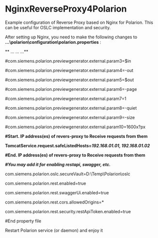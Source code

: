 # NginxReverseProxy4Polarion

Example configuration of Reverse Proxy based on Nginx for Polarion. This can be useful for OSLC implementation and security.

After setting up Nginx, you need to make the following changes to **...\polarion\configuration\polarion.properties** :

** ... ... ...**

#com.siemens.polarion.previewgenerator.external.param3=$in

#com.siemens.polarion.previewgenerator.external.param4=-out

#com.siemens.polarion.previewgenerator.external.param5=$out

#com.siemens.polarion.previewgenerator.external.param6=-page

#com.siemens.polarion.previewgenerator.external.param7=1

#com.siemens.polarion.previewgenerator.external.param8=-quiet

#com.siemens.polarion.previewgenerator.external.param9=-size

#com.siemens.polarion.previewgenerator.external.param10=1600x?px


**#Start. IP address(es) of revers-proxy to Receive requests from them**

**TomcatService.request.safeListedHosts=*192.168.01.01, 192.168.01.02***

**#End. IP address(es) of revers-proxy to Receive requests from them**





***#You may add it for enabling restapi, swagger, etc.***


com.siemens.polarion.oslc.secureVault=D:\\Temp\\Polarion\\oslc

com.siemens.polarion.rest.enabled=true

com.siemens.polarion.rest.swaggerUi.enabled=true

com.siemens.polarion.rest.cors.allowedOrigins=*

com.siemens.polarion.rest.security.restApiToken.enabled=true

#End property file

Restart Polarion service (or daemon) and enjoy it
